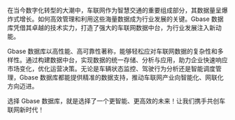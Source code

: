 在当今数字化转型的大潮中，车联网作为智慧交通的重要组成部分，其数据量呈爆炸式增长。如何高效管理和利用这些海量数据成为行业发展的关键。Gbase 数据库凭借其卓越的技术实力，打造了强大的车联网数据中台，为行业发展注入新动能。

Gbase 数据库以高性能、高可靠性著称，能够轻松应对车联网数据的复杂性和多样性。通过构建数据中台，实现数据的统一存储、分析与应用，助力企业快速响应市场变化，优化运营决策。无论是车辆状态监控、驾驶行为分析还是智能调度管理，Gbase 数据库都能提供精准的数据支持，推动车联网产业向智能化、网联化方向迈进。

选择 Gbase 数据库，就是选择了一个更智能、更高效的未来！让我们携手共创车联网新时代！